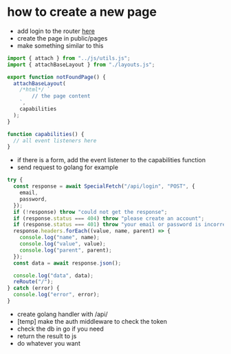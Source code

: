 # how to create a new page

- add login to the router [here](public/js/app.js#L5)
- create the page in public/pages
- make something similar to this

```js
import { attach } from "../js/utils.js";
import { attachBaseLayout } from "./layouts.js";

export function notFoundPage() {
  attachBaseLayout(
    /*html*/ `
        // the page content
    `,
    capabilities
  );
}

function capabilities() {
  // all event listeners here
}
```

- if there is a form, add the event listener to the capabilities function
- send request to golang for example

```js
try {
  const response = await SpecialFetch("/api/login", "POST", {
    email,
    password,
  });
  if (!response) throw "could not get the response";
  if (response.status === 404) throw "please create an account";
  if (response.status === 401) throw "your email or password is incorrect";
  response.headers.forEach((value, name, parent) => {
    console.log("name", name);
    console.log("value", value);
    console.log("parent", parent);
  });
  const data = await response.json();

  console.log("data", data);
  reRoute("/");
} catch (error) {
  console.log("error", error);
}
```

- create golang handler with /api/<action name>
- [temp] make the auth middleware to check the token 
- check the db in go if you need
- return the result to js
- do whatever you want